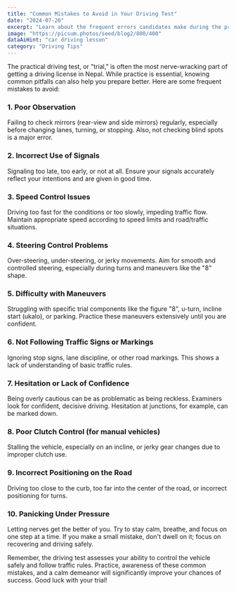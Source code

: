 ```yaml
---
title: "Common Mistakes to Avoid in Your Driving Test"
date: "2024-07-20"
excerpt: "Learn about the frequent errors candidates make during the practical driving test in Nepal and how to steer clear of them for a successful outcome."
image: "https://picsum.photos/seed/blog2/800/400"
dataAiHint: "car driving lesson"
category: "Driving Tips"
---
```


The practical driving test, or "trial," is often the most nerve-wracking part of getting a driving license in Nepal. While practice is essential, knowing common pitfalls can also help you prepare better. Here are some frequent mistakes to avoid:

### 1. Poor Observation
Failing to check mirrors (rear-view and side mirrors) regularly, especially before changing lanes, turning, or stopping. Also, not checking blind spots is a major error.

### 2. Incorrect Use of Signals
Signaling too late, too early, or not at all. Ensure your signals accurately reflect your intentions and are given in good time.

### 3. Speed Control Issues
Driving too fast for the conditions or too slowly, impeding traffic flow. Maintain appropriate speed according to speed limits and road/traffic situations.

### 4. Steering Control Problems
Over-steering, under-steering, or jerky movements. Aim for smooth and controlled steering, especially during turns and maneuvers like the "8" shape.

### 5. Difficulty with Maneuvers
Struggling with specific trial components like the figure "8", u-turn, incline start (ukalo), or parking. Practice these maneuvers extensively until you are confident.

### 6. Not Following Traffic Signs or Markings
Ignoring stop signs, lane discipline, or other road markings. This shows a lack of understanding of basic traffic rules.

### 7. Hesitation or Lack of Confidence
Being overly cautious can be as problematic as being reckless. Examiners look for confident, decisive driving. Hesitation at junctions, for example, can be marked down.

### 8. Poor Clutch Control (for manual vehicles)
Stalling the vehicle, especially on an incline, or jerky gear changes due to improper clutch use.

### 9. Incorrect Positioning on the Road
Driving too close to the curb, too far into the center of the road, or incorrect positioning for turns.

### 10. Panicking Under Pressure
Letting nerves get the better of you. Try to stay calm, breathe, and focus on one step at a time. If you make a small mistake, don't dwell on it; focus on recovering and driving safely.

Remember, the driving test assesses your ability to control the vehicle safely and follow traffic rules. Practice, awareness of these common mistakes, and a calm demeanor will significantly improve your chances of success. Good luck with your trial!
